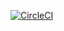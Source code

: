 [![CircleCI](https://dl.circleci.com/insights-snapshot/gh/HennaAbbas/test_/master/my_workflow/badge.svg?window=30d&circle-token=CCIPRJ_EN2A9GCmHtv7h5ST3aUrbA_12d9777ebfe292beca989180f0fc151906a8ace1)](https://app.circleci.com/insights/github/HennaAbbas/test_/workflows/my_workflow/overview?branch=master&reporting-window=last-30-days&insights-snapshot=true)
